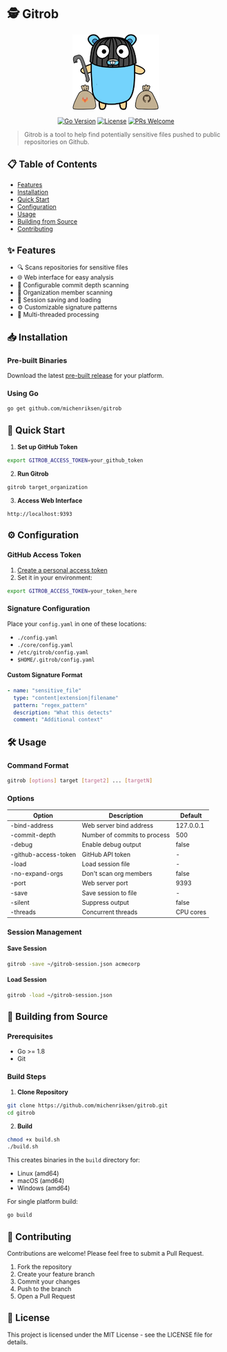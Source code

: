 # 🕵️ Gitrob

<p align="center">
  <img src="https://github.com/michenriksen/gitrob/raw/master/static/images/gopher_full.png" alt="Gitrob" width="200" />
</p>

<div align="center">

[![Go Version](https://img.shields.io/badge/Go-%3E%3D%201.8-blue.svg)](https://golang.org/)
[![License](https://img.shields.io/badge/License-MIT-yellow.svg)](https://opensource.org/licenses/MIT)
[![PRs Welcome](https://img.shields.io/badge/PRs-welcome-brightgreen.svg)](http://makeapullrequest.com)

</div>

> Gitrob is a tool to help find potentially sensitive files pushed to public repositories on Github.

## 📋 Table of Contents
- [Features](#-features)
- [Installation](#-installation)
- [Quick Start](#-quick-start)
- [Configuration](#-configuration)
- [Usage](#-usage)
- [Building from Source](#-building-from-source)
- [Contributing](#-contributing)

## ✨ Features
- 🔍 Scans repositories for sensitive files
- 🌐 Web interface for easy analysis
- 🔄 Configurable commit depth scanning
- 👥 Organization member scanning
- 💾 Session saving and loading
- ⚙️ Customizable signature patterns
- 🚀 Multi-threaded processing

## 📥 Installation

### Pre-built Binaries
Download the latest [pre-built release](https://github.com/michenriksen/gitrob/releases) for your platform.

### Using Go
```bash
go get github.com/michenriksen/gitrob
```

## 🚀 Quick Start

1. **Set up GitHub Token**
```bash
export GITROB_ACCESS_TOKEN=your_github_token
```

2. **Run Gitrob**
```bash
gitrob target_organization
```

3. **Access Web Interface**
```
http://localhost:9393
```

## ⚙️ Configuration

### GitHub Access Token
1. [Create a personal access token](https://help.github.com/articles/creating-a-personal-access-token-for-the-command-line/)
2. Set it in your environment:
```bash
export GITROB_ACCESS_TOKEN=your_token_here
```

### Signature Configuration
Place your `config.yaml` in one of these locations:
- `./config.yaml`
- `./core/config.yaml`
- `/etc/gitrob/config.yaml`
- `$HOME/.gitrob/config.yaml`

#### Custom Signature Format
```yaml
- name: "sensitive_file"
  type: "content|extension|filename"
  pattern: "regex_pattern"
  description: "What this detects"
  comment: "Additional context"
```

## 🛠️ Usage

### Command Format
```bash
gitrob [options] target [target2] ... [targetN]
```

### Options
| Option | Description | Default |
|--------|-------------|---------|
| -bind-address | Web server bind address | 127.0.0.1 |
| -commit-depth | Number of commits to process | 500 |
| -debug | Enable debug output | false |
| -github-access-token | GitHub API token | - |
| -load | Load session file | - |
| -no-expand-orgs | Don't scan org members | false |
| -port | Web server port | 9393 |
| -save | Save session to file | - |
| -silent | Suppress output | false |
| -threads | Concurrent threads | CPU cores |

### Session Management

#### Save Session
```bash
gitrob -save ~/gitrob-session.json acmecorp
```

#### Load Session
```bash
gitrob -load ~/gitrob-session.json
```

## 🔨 Building from Source

### Prerequisites
- Go >= 1.8
- Git

### Build Steps
1. **Clone Repository**
```bash
git clone https://github.com/michenriksen/gitrob.git
cd gitrob
```

2. **Build**
```bash
chmod +x build.sh
./build.sh
```

This creates binaries in the `build` directory for:
- Linux (amd64)
- macOS (amd64)
- Windows (amd64)

For single platform build:
```bash
go build
```

## 🤝 Contributing
Contributions are welcome! Please feel free to submit a Pull Request.

1. Fork the repository
2. Create your feature branch
3. Commit your changes
4. Push to the branch
5. Open a Pull Request

## 📄 License
This project is licensed under the MIT License - see the LICENSE file for details.
